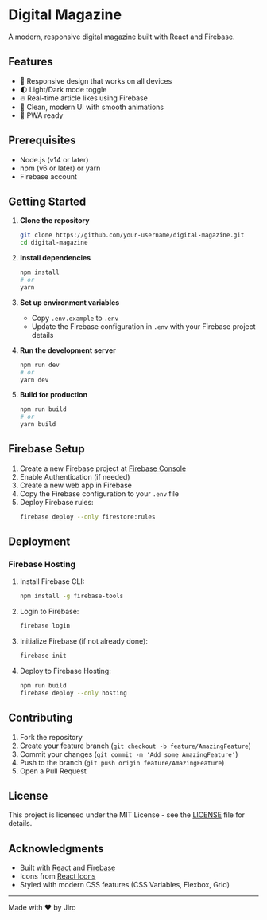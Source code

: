 # Digital Magazine

A modern, responsive digital magazine built with React and Firebase.

## Features

- 📱 Responsive design that works on all devices
- 🌓 Light/Dark mode toggle
- 🔥 Real-time article likes using Firebase
- 📝 Clean, modern UI with smooth animations
- 📱 PWA ready

## Prerequisites

- Node.js (v14 or later)
- npm (v6 or later) or yarn
- Firebase account

## Getting Started

1. **Clone the repository**
   ```bash
   git clone https://github.com/your-username/digital-magazine.git
   cd digital-magazine
   ```

2. **Install dependencies**
   ```bash
   npm install
   # or
   yarn
   ```

3. **Set up environment variables**
   - Copy `.env.example` to `.env`
   - Update the Firebase configuration in `.env` with your Firebase project details

4. **Run the development server**
   ```bash
   npm run dev
   # or
   yarn dev
   ```

5. **Build for production**
   ```bash
   npm run build
   # or
   yarn build
   ```

## Firebase Setup

1. Create a new Firebase project at [Firebase Console](https://console.firebase.google.com/)
2. Enable Authentication (if needed)
3. Create a new web app in Firebase
4. Copy the Firebase configuration to your `.env` file
5. Deploy Firebase rules:
   ```bash
   firebase deploy --only firestore:rules
   ```

## Deployment

### Firebase Hosting

1. Install Firebase CLI:
   ```bash
   npm install -g firebase-tools
   ```

2. Login to Firebase:
   ```bash
   firebase login
   ```

3. Initialize Firebase (if not already done):
   ```bash
   firebase init
   ```

4. Deploy to Firebase Hosting:
   ```bash
   npm run build
   firebase deploy --only hosting
   ```

## Contributing

1. Fork the repository
2. Create your feature branch (`git checkout -b feature/AmazingFeature`)
3. Commit your changes (`git commit -m 'Add some AmazingFeature'`)
4. Push to the branch (`git push origin feature/AmazingFeature`)
5. Open a Pull Request

## License

This project is licensed under the MIT License - see the [LICENSE](LICENSE) file for details.

## Acknowledgments

- Built with [React](https://reactjs.org/) and [Firebase](https://firebase.google.com/)
- Icons from [React Icons](https://react-icons.github.io/react-icons/)
- Styled with modern CSS features (CSS Variables, Flexbox, Grid)

---

Made with ❤️ by Jiro
